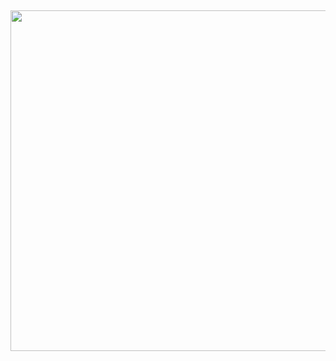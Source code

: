 <h2 style="text-align: center;"><strong><img src="https://kelasanimasi.com/wp-content/uploads/2020/01/norman.jpg" alt="" width="908" height="545" />&nbsp; </strong></h2>
